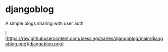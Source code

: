 # djangoblog
A simple blogs sharing with user auth


![https://raw.githubusercontent.com/blessingcharles/djangoblog/main/djangoblog.png](djangoblog.png)
